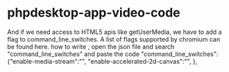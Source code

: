 # phpdesktop-app-video-code
And if we need access to HTML5 apis like getUserMedia, we have to add a flag to command_line_switches. A list of flags supported by chromium can be found here. how to write , open the json file and search "command_line_switches" and paste the code "command_line_switches": {"enable-media-stream":"", "enable-accelerated-2d-canvas":"", },
